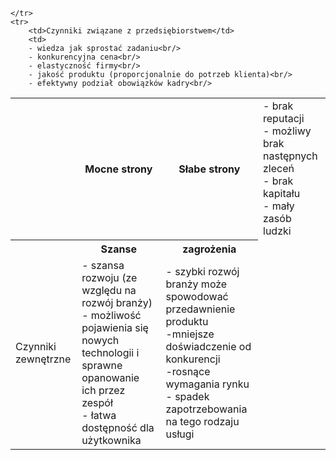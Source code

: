 <table>
    <tr>
        <th></th>
        <th>Mocne strony</th>
        <th>Słabe strony</th>
        
    </tr>
    <tr>
        <td>Czynniki związane z przedsiębiorstwem</td>
        <td>
        - wiedza jak sprostać zadaniu<br/>
        - konkurencyjna cena<br/>
        - elastyczność firmy<br/>
        - jakość produktu (proporcjonalnie do potrzeb klienta)<br/>
        - efektywny podział obowiązków kadry<br/>
</td>
        <td>
        - brak reputacji<br/>
        - możliwy brak następnych zleceń<br/>
        - brak kapitału<br/>
        - mały zasób ludzki<br/>
</td>
    </tr>
            <th></th>
        <th>Szanse</th>
        <th>zagrożenia</th>
    <tr>
        <td>Czynniki zewnętrzne</td>
        <td>
        - szansa rozwoju (ze względu na rozwój branży)
        - możliwość pojawienia się nowych technologii i sprawne opanowanie ich przez zespół<br/>
        - łatwa dostępność dla użytkownika<br/>
</td>
        <td>
        - szybki rozwój branży może spowodować przedawnienie produktu<br/>
        -mniejsze doświadczenie od konkurencji<br/>
        -rosnące wymagania rynku<br/>
        - spadek zapotrzebowania na tego rodzaju usługi<br/>
</td>
    </tr>
</table>
